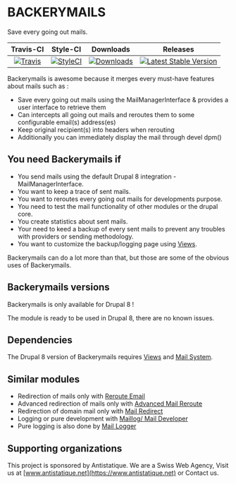 # BACKERYMAILS

Save every going out mails.

|       Travis-CI        |        Style-CI         |        Downloads        |         Releases         |
|:----------------------:|:-----------------------:|:-----------------------:|:------------------------:|
| [![Travis](https://img.shields.io/travis/antistatique/drupal-backerymails.svg?style=flat-square)](https://travis-ci.org/antistatique/drupal-backerymails) | [![StyleCI](https://styleci.io/repos/85471768/shield)](https://styleci.io/repos/85471768) | [![Downloads](https://img.shields.io/badge/downloads-8.x--1.x-green.svg?style=flat-square)](https://ftp.drupal.org/files/projects/backerymails-8.x-1.x-dev.tar.gz) | [![Latest Stable Version](https://img.shields.io/badge/release-v1.3.x--dev-blue.svg?style=flat-square)](https://www.drupal.org/project/backerymails/releases) |

Backerymails is awesome because it merges every must-have features about mails such as :

- Save every going out mails using the MailManagerInterface & provides a user interface to retrieve them
- Can intercepts all going out mails and reroutes them to some configurable email(s) address(es)
- Keep original recipient(s) into headers when rerouting
- Additionally you can immediately display the mail through devel dpm()

## You need Backerymails if

- You send mails using the default Drupal 8 integration - MailManagerInterface.
- You want to keep a trace of sent mails.
- You want to reroutes every going out mails for developments purpose.
- You need to test the mail functionality of other modules or the drupal core.
- You create statistics about sent mails.
- Your need to keed a backup of every sent mails to prevent any troubles with providers or sending methodology.
- You want to customize the backup/logging page using [Views](https://www.drupal.org/project/views).

Backerymails can do a lot more than that, but those are some of the obvious uses of Backerymails.

## Backerymails versions

Backerymails is only available for Drupal 8 !

The module is ready to be used in Drupal 8, there are no known issues.

## Dependencies

The Drupal 8 version of Backerymails requires [Views](https://www.drupal.org/project/views) and [Mail System](https://www.drupal.org/project/mailsystem).

## Similar modules

- Redirection of mails only with [Reroute Email](https://www.drupal.org/project/reroute_email)
- Advanced redirection of mails only with [Advanced Mail Reroute](https://www.drupal.org/project/advanced_mail_reroute)
- Redirection of domain mail only with [Mail Redirect](https://www.drupal.org/project/mail_redirect)
- Logging or pure development with [Maillog/ Mail Developer](https://www.drupal.org/project/maillog)
- Pure logging is also done by [Mail Logger](https://www.drupal.org/project/mail_logger)

## Supporting organizations

This project is sponsored by Antistatique. We are a Swiss Web Agency,
Visit us at [www.antistatique.net](https://www.antistatique.net) or Contact us.
